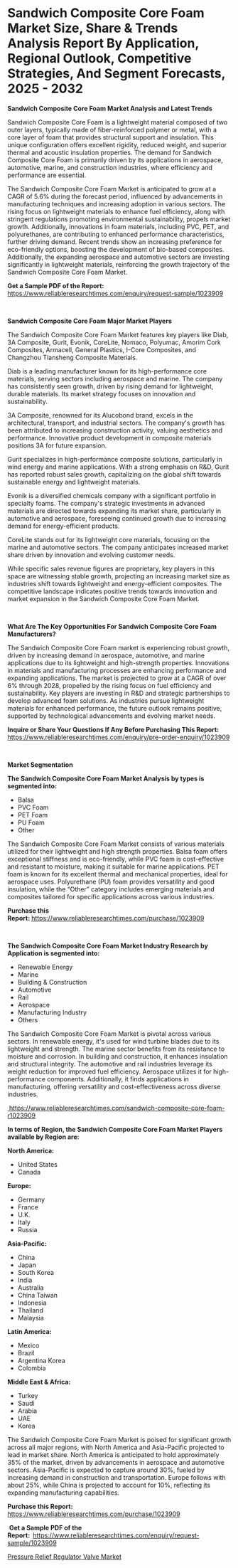 <p><h1>Sandwich Composite Core Foam Market Size, Share & Trends Analysis Report By Application, Regional Outlook, Competitive Strategies, And Segment Forecasts, 2025 - 2032</h1></p><p><strong>Sandwich Composite Core Foam Market Analysis and Latest Trends</strong></p>
<p><p>Sandwich Composite Core Foam is a lightweight material composed of two outer layers, typically made of fiber-reinforced polymer or metal, with a core layer of foam that provides structural support and insulation. This unique configuration offers excellent rigidity, reduced weight, and superior thermal and acoustic insulation properties. The demand for Sandwich Composite Core Foam is primarily driven by its applications in aerospace, automotive, marine, and construction industries, where efficiency and performance are essential.</p><p>The Sandwich Composite Core Foam Market is anticipated to grow at a CAGR of 5.6% during the forecast period, influenced by advancements in manufacturing techniques and increasing adoption in various sectors. The rising focus on lightweight materials to enhance fuel efficiency, along with stringent regulations promoting environmental sustainability, propels market growth. Additionally, innovations in foam materials, including PVC, PET, and polyurethanes, are contributing to enhanced performance characteristics, further driving demand. Recent trends show an increasing preference for eco-friendly options, boosting the development of bio-based composites. Additionally, the expanding aerospace and automotive sectors are investing significantly in lightweight materials, reinforcing the growth trajectory of the Sandwich Composite Core Foam Market.</p></p>
<p><strong>Get a Sample PDF of the Report:&nbsp;</strong> <a href="https://www.reliableresearchtimes.com/enquiry/request-sample/1023909?utm_campaign=3219&utm_medium=2&utm_source=Github&utm_content=ia&utm_term=07032025&utm_id=sandwich-composite-core-foam">https://www.reliableresearchtimes.com/enquiry/request-sample/1023909</a></p>
<p>&nbsp;</p>
<p><strong>Sandwich Composite Core Foam Major Market Players</strong></p>
<p><p>The Sandwich Composite Core Foam Market features key players like Diab, 3A Composite, Gurit, Evonik, CoreLite, Nomaco, Polyumac, Amorim Cork Composites, Armacell, General Plastics, I-Core Composites, and Changzhou Tiansheng Composite Materials. </p><p>Diab is a leading manufacturer known for its high-performance core materials, serving sectors including aerospace and marine. The company has consistently seen growth, driven by rising demand for lightweight, durable materials. Its market strategy focuses on innovation and sustainability.</p><p>3A Composite, renowned for its Alucobond brand, excels in the architectural, transport, and industrial sectors. The company's growth has been attributed to increasing construction activity, valuing aesthetics and performance. Innovative product development in composite materials positions 3A for future expansion.</p><p>Gurit specializes in high-performance composite solutions, particularly in wind energy and marine applications. With a strong emphasis on R&D, Gurit has reported robust sales growth, capitalizing on the global shift towards sustainable energy and lightweight materials.</p><p>Evonik is a diversified chemicals company with a significant portfolio in specialty foams. The company's strategic investments in advanced materials are directed towards expanding its market share, particularly in automotive and aerospace, foreseeing continued growth due to increasing demand for energy-efficient products.</p><p>CoreLite stands out for its lightweight core materials, focusing on the marine and automotive sectors. The company anticipates increased market share driven by innovation and evolving customer needs.</p><p>While specific sales revenue figures are proprietary, key players in this space are witnessing stable growth, projecting an increasing market size as industries shift towards lightweight and energy-efficient composites. The competitive landscape indicates positive trends towards innovation and market expansion in the Sandwich Composite Core Foam Market.</p></p>
<p>&nbsp;</p>
<p><strong>What Are The Key Opportunities For Sandwich Composite Core Foam Manufacturers?</strong></p>
<p><p>The Sandwich Composite Core Foam market is experiencing robust growth, driven by increasing demand in aerospace, automotive, and marine applications due to its lightweight and high-strength properties. Innovations in materials and manufacturing processes are enhancing performance and expanding applications. The market is projected to grow at a CAGR of over 6% through 2028, propelled by the rising focus on fuel efficiency and sustainability. Key players are investing in R&D and strategic partnerships to develop advanced foam solutions. As industries pursue lightweight materials for enhanced performance, the future outlook remains positive, supported by technological advancements and evolving market needs.</p></p>
<p><strong>Inquire or Share Your Questions If Any Before Purchasing This Report:</strong> <a href="https://www.reliableresearchtimes.com/enquiry/pre-order-enquiry/1023909?utm_campaign=3219&utm_medium=2&utm_source=Github&utm_content=ia&utm_term=07032025&utm_id=sandwich-composite-core-foam">https://www.reliableresearchtimes.com/enquiry/pre-order-enquiry/1023909</a></p>
<p>&nbsp;</p>
<p><strong>Market Segmentation</strong></p>
<p><strong>The Sandwich Composite Core Foam Market Analysis by types is segmented into:</strong></p>
<p><ul><li>Balsa</li><li>PVC Foam</li><li>PET Foam</li><li>PU Foam</li><li>Other</li></ul></p>
<p><p>The Sandwich Composite Core Foam Market consists of various materials utilized for their lightweight and high strength properties. Balsa foam offers exceptional stiffness and is eco-friendly, while PVC foam is cost-effective and resistant to moisture, making it suitable for marine applications. PET foam is known for its excellent thermal and mechanical properties, ideal for aerospace uses. Polyurethane (PU) foam provides versatility and good insulation, while the “Other” category includes emerging materials and composites tailored for specific applications across various industries.</p></p>
<p><strong>Purchase this Report:&nbsp;</strong><a href="https://www.reliableresearchtimes.com/purchase/1023909?utm_campaign=3219&utm_medium=2&utm_source=Github&utm_content=ia&utm_term=07032025&utm_id=sandwich-composite-core-foam">https://www.reliableresearchtimes.com/purchase/1023909</a></p>
<p>&nbsp;</p>
<p><strong>The Sandwich Composite Core Foam Market Industry Research by Application is segmented into:</strong></p>
<p><ul><li>Renewable Energy</li><li>Marine</li><li>Building & Construction</li><li>Automotive</li><li>Rail</li><li>Aerospace</li><li>Manufacturing Industry</li><li>Others</li></ul></p>
<p><p>The Sandwich Composite Core Foam Market is pivotal across various sectors. In renewable energy, it's used for wind turbine blades due to its lightweight and strength. The marine sector benefits from its resistance to moisture and corrosion. In building and construction, it enhances insulation and structural integrity. The automotive and rail industries leverage its weight reduction for improved fuel efficiency. Aerospace utilizes it for high-performance components. Additionally, it finds applications in manufacturing, offering versatility and cost-effectiveness across diverse industries.</p></p>
<p><a href="https://www.reliableresearchtimes.com/sandwich-composite-core-foam-r1023909?utm_campaign=3219&utm_medium=2&utm_source=Github&utm_content=ia&utm_term=07032025&utm_id=sandwich-composite-core-foam">&nbsp;https://www.reliableresearchtimes.com/sandwich-composite-core-foam-r1023909</a></p>
<p><strong>In terms of Region, the Sandwich Composite Core Foam Market Players available by Region are:</strong></p>
<p>
    <p> <strong> North America: </strong>
        <ul>
            <li>United States</li>
            <li>Canada</li>
        </ul>
        </p> 
    <p> <strong> Europe: </strong>
        <ul>
            <li>Germany</li>
            <li>France</li>
            <li>U.K.</li>
            <li>Italy</li>
            <li>Russia</li>
        </ul>
        </p> 
    <p> <strong> Asia-Pacific: </strong>
        <ul>
            <li>China</li>
            <li>Japan</li>
            <li>South Korea</li>
            <li>India</li>
            <li>Australia</li>
            <li>China Taiwan</li>
            <li>Indonesia</li>
            <li>Thailand</li>
            <li>Malaysia</li>
        </ul>
        </p> 
    <p> <strong> Latin America: </strong>
        <ul>
            <li>Mexico</li>
            <li>Brazil</li>
            <li>Argentina Korea</li>
            <li>Colombia</li>
        </ul>
        </p> 
    <p> <strong> Middle East & Africa: </strong>
        <ul>
            <li>Turkey</li>
            <li>Saudi</li>
            <li>Arabia</li>
            <li>UAE</li>
            <li>Korea</li>
        </ul>
    </p>
    </p>
<p><p>The Sandwich Composite Core Foam Market is poised for significant growth across all major regions, with North America and Asia-Pacific projected to lead in market share. North America is anticipated to hold approximately 35% of the market, driven by advancements in aerospace and automotive sectors. Asia-Pacific is expected to capture around 30%, fueled by increasing demand in construction and transportation. Europe follows with about 25%, while China is projected to account for 10%, reflecting its expanding manufacturing capabilities.</p></p>
<p><strong>Purchase this Report: </strong><a href="https://www.reliableresearchtimes.com/purchase/1023909?utm_campaign=3219&utm_medium=2&utm_source=Github&utm_content=ia&utm_term=07032025&utm_id=sandwich-composite-core-foam">https://www.reliableresearchtimes.com/purchase/1023909</a></p>
<p>&nbsp;<strong>Get a Sample PDF of the Report:&nbsp;&nbsp;</strong><a href="https://www.reliableresearchtimes.com/enquiry/request-sample/1023909?utm_campaign=3219&utm_medium=2&utm_source=Github&utm_content=ia&utm_term=07032025&utm_id=sandwich-composite-core-foam">https://www.reliableresearchtimes.com/enquiry/request-sample/1023909</a></p>
<p><strong></strong></p>
<p><p><a href="https://github.com/genayziben/Market-Research-Report-List-1/blob/main/pressure-relief-regulator-valve-market.md?utm_campaign=3219&utm_medium=2&utm_source=Github&utm_content=ia&utm_term=07032025&utm_id=sandwich-composite-core-foam">Pressure Relief Regulator Valve Market</a></p></p>